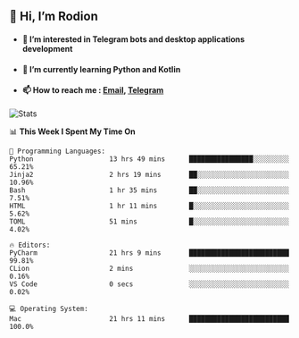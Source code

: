 ## 👋 Hi, I’m Rodion
- #### 👀 I’m interested in Telegram bots and desktop applications development
- #### 🌱 I’m currently learning Python and Kotlin
- #### 📫 How to reach me : [Email](mailto:me@lavn.ml), [Telegram](https://t.me/fast_geek)

![Stats](https://github-readme-stats.vercel.app/api?username=fast-geek&show_icons=true&theme=react&hide=issues&count_private=true&layout=compact)


<!--START_SECTION:waka-->
📊 **This Week I Spent My Time On** 

```text
💬 Programming Languages: 
Python                   13 hrs 49 mins      ████████████████░░░░░░░░░   65.21% 
Jinja2                   2 hrs 19 mins       ██░░░░░░░░░░░░░░░░░░░░░░░   10.96% 
Bash                     1 hr 35 mins        ██░░░░░░░░░░░░░░░░░░░░░░░   7.51% 
HTML                     1 hr 11 mins        █░░░░░░░░░░░░░░░░░░░░░░░░   5.62% 
TOML                     51 mins             █░░░░░░░░░░░░░░░░░░░░░░░░   4.02%

🔥 Editors: 
PyCharm                  21 hrs 9 mins       █████████████████████████   99.81% 
CLion                    2 mins              ░░░░░░░░░░░░░░░░░░░░░░░░░   0.16% 
VS Code                  0 secs              ░░░░░░░░░░░░░░░░░░░░░░░░░   0.02%

💻 Operating System: 
Mac                      21 hrs 11 mins      █████████████████████████   100.0%

```


<!--END_SECTION:waka-->
